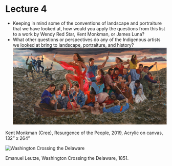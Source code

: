 # Lecture 4 
- Keeping in mind some of the conventions of landscape and
portraiture that we have looked at, how would you apply the
questions from this list to a work by Wendy Red Star, Kent Monkman,
or James Luna?
- What other questions or perspectives do any of the Indigenous artists
we looked at bring to landscape, portraiture, and history?
![KentMonkman](./KentMonkman.jpg "KentMonkman")

Kent Monkman (Cree), Resurgence of the People, 2019, Acrylic on canvas, 132” x 264”

![Washington Crossing the Delaware](./Margaret_Fuller.jpg "Washington Crossing the Delawarer")

Emanuel Leutze, Washington Crossing the Delaware, 1851.
